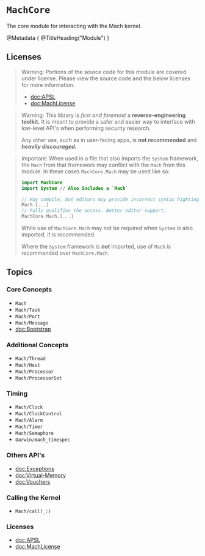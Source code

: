# ``MachCore``

The core module for interacting with the Mach kernel.

@Metadata {
    @TitleHeading("Module")
}

## Licenses

> Warning: Portions of the source code for this module are covered under license. Please view the source code and the below licenses for more information.
>
> - <doc:APSL>
> - <doc:MachLicense>

> Warning: This library is _first and foremost_ a **reverse-engineering toolkit.** It is meant to provide a safer and easier way to interface with low-level API's when performing security research.
>
> Any other use, such as in user-facing apps, is **not recommended** and _**heavily discouraged.**_

> Important: When used in a file that also imports the `System` framework, the `Mach` from that framework may conflict with the `Mach` from this module. In these cases `MachCore.Mach` may be used like so:
>```swift
> import MachCore
> import System // Also includes a `Mach`
>
> // May compile, but editors may provide incorrect syntax highting / code completion.
> Mach.[...]
> // Fully qualifies the access. Better editor support.
> MachCore.Mach.[...]
>```
>
> While use of `MachCore.Mach` may not be required when `System` is also imported, it is recommended.
>
> Where the `System` framework is ***not*** imported, use of `Mach` is recommended over `MachCore.Mach`.


## Topics

### Core Concepts

- ``Mach``
- ``Mach/Task``
- ``Mach/Port``
- ``Mach/Message``
- <doc:Bootstrap>


### Additional Concepts

- ``Mach/Thread``
- ``Mach/Host``
- ``Mach/Processor``
- ``Mach/ProcessorSet``

### Timing

- ``Mach/Clock``
- ``Mach/ClockControl``
- ``Mach/Alarm``
- ``Mach/Timer``
- ``Mach/Semaphore``
- ``Darwin/mach_timespec``

### Others API's

- <doc:Exceptions>
- <doc:Virtual-Memory>
- <doc:Vouchers>

### Calling the Kernel

- ``Mach/call(_:)``

### Licenses

- <doc:APSL>
- <doc:MachLicense>